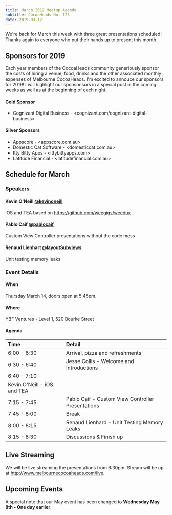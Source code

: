 ```yaml
---
title: March 2019 Meetup Agenda
subtitle: CocoaHeads No. 123
date: 2019-03-12
---
```


We're back for March this week with three great presentations scheduled! Thanks again to everyone who put their hands up to present this month.

## Sponsors for 2019

Each year members of the CocoaHeads community generiously sponsor the costs of hiring a venue, food, drinks and the other associated monthly expenses of Melbourne CocoaHeads. I'm excited to annouce our sponsors for 2019! I will highlight our sponsonsors in a special post in the coming weeks as well as at the beginning of each night.

#### Gold Sponsor
* Cognizant Digital Business - <cognizant.com/cognizant-digital-business>

#### Silver Sponsors
* Appscore - <appscore.com.au>
* Domestic Cat Software - <domesticcat.com.au>
* Itty Bitty Apps - <ittybittyapps.com>
* Latitude Financial - <latitudefinancial.com.au>

## Schedule for March

### Speakers

#### Kevin O'Neill [@kevinoneill](https://www.twitter.com/kevinoneill)
iOS and TEA based on <https://github.com/weegigs/weedux>

#### Pablo Caif [@pablocaif](https://www.twitter.com/pablocaif)
Custom View Controller presentations without the code mess

#### Renaud Lienhart [@layoutSubviews](https://www.twitter.com/layoutSubviews)
Unit testing memory leaks

### Event Details

#### When
Thursday March 14, doors open at 5:45pm.

#### Where
YBF Ventures - Level 1, 520 Bourke Street

#### Agenda
| Time | Detail |
|:--|:--|
| 6:00 - 6:30 | Arrival, pizza and refreshments |
| 6:30 - 6:40 | Jesse Collis - Welcome and Introductions |
| 6:40 - 7:10 | 
Kevin O'Neill - iOS and TEA |
| 7:15 - 7:45 | Pablo Caif - Custom View Controller Presentations |
| 7:45 - 8:00 | Break |
| 8:00 - 8:15 | Renaud Lienhard - Unit Testing Memory Leaks  |
| 8:15 - 8:30 | Discussions & Finish up |

## Live Streaming

We will be live streaming the presentations from 6:30pm. Stream will be up at <http://www.melbournecocoaheads.com/live>.

## Upcoming Events

A special note that our May event has been changed to **Wednesday May 8th - One day earlier**.